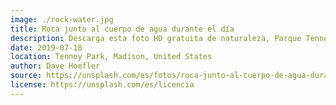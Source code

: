 ```yaml
---
image: ./rock-water.jpg
title: Roca junto al cuerpo de agua durante el día
description: Descarga esta foto HD gratuita de naturaleza, Parque Tenney, madison y Estados Unidos en Madison, United States de Dave Hoefler (@iamthedave)
date: 2019-07-18
location: Tenney Park, Madison, United States
author: Dave Hoefler
source: https://unsplash.com/es/fotos/roca-junto-al-cuerpo-de-agua-durante-el-dia-V9rsiNN5flQ
license: https://unsplash.com/es/licencia
---
```

